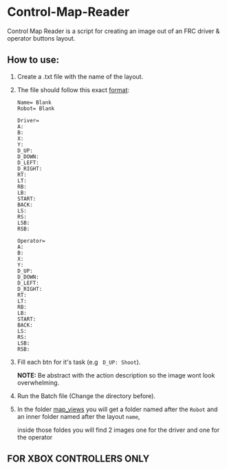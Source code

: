 # **Control-Map-Reader**

Control Map Reader is a script for creating an image out of an FRC driver & operator buttons layout.

## How to use:
1. Create a .txt file with the name of the layout.<p>
2. The file should follow this exact [format](control_maps/BaseBlankFormat.txt):<p>
    ```
    Name= Blank
    Robot= Blank

    Driver=
    A:
    B:
    X:
    Y:
    D_UP:
    D_DOWN:
    D_LEFT:
    D_RIGHT:
    RT:
    LT:
    RB:
    LB:
    START:
    BACK:
    LS:
    RS:
    LSB:
    RSB:

    Operator=
    A:
    B:
    X:
    Y:
    D_UP:
    D_DOWN:
    D_LEFT:
    D_RIGHT:
    RT:
    LT:
    RB:
    LB:
    START:
    BACK:
    LS:
    RS:
    LSB:
    RSB:
    ```
3. Fill each btn for it's task (e.g ``` D_UP: Shoot```).<p>
**NOTE:** Be abstract with the action description so the image wont look overwhelming.<p>
 
4. Run the Batch file (Change the directory before).<p>

5. In the folder [map_views](map_views) you will get a folder named after the ```Robot``` and an inner folder named after the layout ```name```,<p>
    inside those foldes you will find 2 images one for the driver and one for the operator

## **FOR XBOX CONTROLLERS ONLY**
